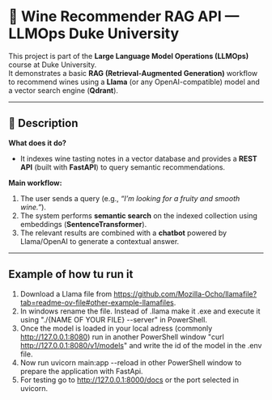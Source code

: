 # 🍷 Wine Recommender RAG API — LLMOps Duke University

This project is part of the **Large Language Model Operations (LLMOps)** course at Duke University.  
It demonstrates a basic **RAG (Retrieval-Augmented Generation)** workflow to recommend wines using a **Llama** (or any OpenAI-compatible) model and a vector search engine (**Qdrant**).

---

## 📌 Description

**What does it do?**  
- It indexes wine tasting notes in a vector database and provides a **REST API** (built with **FastAPI**) to query semantic recommendations.

**Main workflow:**  
1. The user sends a query (e.g., *“I’m looking for a fruity and smooth wine.”*).  
2. The system performs **semantic search** on the indexed collection using embeddings (**SentenceTransformer**).  
3. The relevant results are combined with a **chatbot** powered by Llama/OpenAI to generate a contextual answer.

---

## Example of how tu run it

1. Download a Llama file from https://github.com/Mozilla-Ocho/llamafile?tab=readme-ov-file#other-example-llamafiles. 
2. In windows rename the file. Instead of .llama make it .exe and execute it using  "./{NAME OF YOUR FILE} --server" in PowerShell.
3. Once the model is loaded in your local adress (commonly http://127.0.0.1:8080) run in another PowerShell window "curl http://127.0.0.1:8080/v1/models" and write the id of the model in the .env file. 
4. Now run uvicorn main:app --reload in other PowerShell window to prepare the application with FastApi. 
5. For testing go to  http://127.0.0.1:8000/docs or the port selected in uvicorn. 

